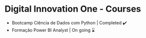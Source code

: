 # Digital Innovation One - Courses

- Bootcamp Ciência de Dados com Python | Completed ✔️
- Formação Power BI Analyst | On going ⌛
